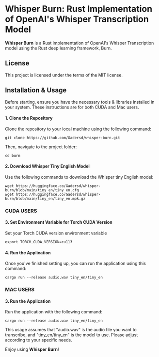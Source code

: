 # Whisper Burn: Rust Implementation of OpenAI's Whisper Transcription Model

**Whisper Burn** is a Rust implementation of OpenAI's Whisper Transcription model using the Rust deep learning framework, Burn.


## License

This project is licensed under the terms of the MIT license.

## Installation & Usage

Before starting, ensure you have the necessary tools & libraries installed in your system. These instructions are for both CUDA and Mac users.

#### 1. Clone the Repository

Clone the repository to your local machine using the following command:

```
git clone https://github.com/Gadersd/whisper-burn.git
```

Then, navigate to the project folder:

```
cd burn
```

#### 2. Download Whisper Tiny English Model

Use the following commands to download the Whisper tiny English model:

```
wget https://huggingface.co/Gadersd/whisper-burn/blob/main/tiny_en/tiny_en.cfg
wget https://huggingface.co/Gadersd/whisper-burn/blob/main/tiny_en/tiny_en.mpk.gz
```

### CUDA USERS

#### 3. Set Environment Variable for Torch CUDA Version

Set your Torch CUDA version environment variable

```
export TORCH_CUDA_VERSION=cu113
```

#### 4. Run the Application

Once you've finished setting up, you can run the application using this command:

```
cargo run --release audio.wav tiny_en/tiny_en
```

### MAC USERS

#### 3. Run the Application

Run the application with the following command:

```
cargo run --release audio.wav tiny_en/tiny_en
```

This usage assumes that "audio.wav" is the audio file you want to transcribe, and "tiny_en/tiny_en" is the model to use. Please adjust according to your specific needs.

Enjoy using **Whisper Burn**!
